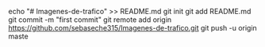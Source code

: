 echo "# Imagenes-de-trafico" >> README.md
git init
git add README.md
git commit -m "first commit"
git remote add origin https://github.com/sebaseche315/Imagenes-de-trafico.git
git push -u origin maste